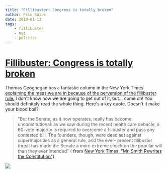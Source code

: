 ```yaml
---
title: "Fillibuster: Congress is totally broken"
author: Pito Salas
date: 2010-01-13
tags:
    - fillibuster
    - nyt
    - politics
---
```

# [Fillibuster: Congress is totally broken](None)




Thomas Geoghegan has a fantastic column in the New York Times [explaining the
mess we are in because of the perversion of the fillibuster
rule.](<http://www.nytimes.com/2010/01/11/opinion/11geoghegan.html?ref=opinion&pagewanted=all>)
I don't know how we are going to get out of it, but… come on! You should
definitely read the whole thing. Here's a key quote. Doesn't it make your
blood boil?

> "But the Senate, as it now operates, really has become unconstitutional: as
> we saw during the recent health care debacle, a 60-vote majority is required
> to overcome a filibuster and pass any contested bill. The founders, though,
> were dead set against supermajorities as a general rule, and the ever-
> present filibuster threat has made the Senate a more extreme check on the
> popular will than they ever intended" ( **from** [New York Times, "Mr. Smith
> Rewrites the
> Constitution")](<http://www.nytimes.com/2010/01/11/opinion/11geoghegan.html?ref=opinion&pagewanted=all>)

![](https://i0.wp.com/img.zemanta.com/pixy.gif?w=584)


